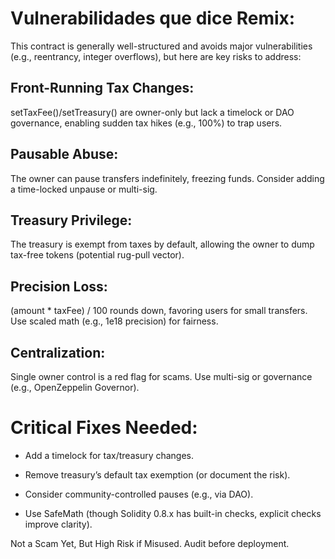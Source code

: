 # Vulnerabilidades que dice Remix:

This contract is generally well-structured and avoids major vulnerabilities (e.g., reentrancy, integer overflows), but here are key risks to address:

## Front-Running Tax Changes:

setTaxFee()/setTreasury() are owner-only but lack a timelock or DAO governance, enabling sudden tax hikes (e.g., 100%) to trap users.

## Pausable Abuse:

The owner can pause transfers indefinitely, freezing funds. Consider adding a time-locked unpause or multi-sig.

## Treasury Privilege:

The treasury is exempt from taxes by default, allowing the owner to dump tax-free tokens (potential rug-pull vector).

## Precision Loss:

(amount * taxFee) / 100 rounds down, favoring users for small transfers. Use scaled math (e.g., 1e18 precision) for fairness.

## Centralization:

Single owner control is a red flag for scams. Use multi-sig or governance (e.g., OpenZeppelin Governor).

# Critical Fixes Needed:

- Add a timelock for tax/treasury changes.

- Remove treasury’s default tax exemption (or document the risk).

- Consider community-controlled pauses (e.g., via DAO).

- Use SafeMath (though Solidity 0.8.x has built-in checks, explicit checks improve clarity).

Not a Scam Yet, But High Risk if Misused. Audit before deployment.
